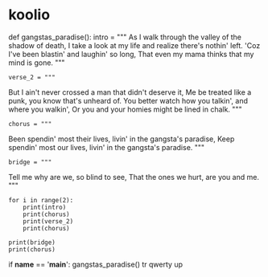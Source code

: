 # koolio
def gangstas_paradise():
    intro = """
As I walk through the valley of the shadow of death,
I take a look at my life and realize there's nothin' left.
'Coz I've been blastin' and laughin' so long,
That even my mama thinks that my mind is gone.
    """

    verse_2 = """
But I ain't never crossed a man that didn't deserve it,
Me be treated like a punk, you know that's unheard of.
You better watch how you talkin', and where you walkin',
Or you and your homies might be lined in chalk.
    """

    chorus = """
Been spendin' most their lives, livin' in the gangsta's paradise,
Keep spendin' most our lives, livin' in the gangsta's paradise.
    """

    bridge = """
Tell me why are we, so blind to see,
That the ones we hurt, are you and me.
    """

    for i in range(2):
        print(intro)
        print(chorus)
        print(verse_2)
        print(chorus)

    print(bridge)
    print(chorus)

if __name__ == '__main__':
    gangstas_paradise()
    tr
qwerty
up

